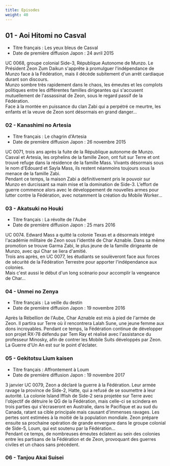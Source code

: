 ```yaml
---
title: Episodes
weight: 40
---
```


## 01 - Aoi Hitomi no Casval

*   Titre français : Les yeux bleus de Casval
*   Date de première diffusion Japon : 24 avril 2015

UC 0068, groupe colonial Side-3, République Autonome de Munzo. Le Président Zeon Zum Daikun s'apprête à promulguer l'indépendance de Munzo face à la Fédération, mais il décède subitement d'un arrêt cardiaque durant son discours.  
Munzo sombre très rapidement dans le chaos, les émeutes et les complots politiques entre les différentes familles dirigeantes qui s'accusent mutuellement de l'assassinat de Zeon, sous le regard passif de la Fédération.  
Face à la montée en puissance du clan Zabi qui a perpétré ce meurtre, les enfants et la veuve de Zeon sont désormais en grand danger...



### 02 - Kanashimi no Artesia

*   Titre français : Le chagrin d'Artesia
*   Date de première diffusion Japon : 26 novembre 2015

UC 0071, trois ans après la fuite de la République autonome de Munzo.  
Casval et Artesia, les orphelins de la famille Zeon, ont fuit sur Terre et ont trouvé refuge dans la résidence de la famille Mass. Vivants désormais sous le nom d'Edouard et Sayla Mass, ils restent néanmoins toujours sous la menace de la famille Zabi.  
Pendant ce temps, la maison Zabi a définitivement pris le pouvoir sur Munzo en durcissant sa main mise et la domination de Side-3. L’effort de guerre commence alors avec le développement de nouvelles armes pour lutter contre la Fédération, avec notamment la création du Mobile Worker...



### 03 - Akatsuki no Houki

*   Titre français : La révolte de l'Aube
*   Date de première diffusion Japon : 25 mars 2016

UC 0074. Edward Mass a quitté la colonie Texas et a désormais intégré l'académie militaire de Zeon sous l'identité de Char Aznable. Dans sa même promotion se trouve Garma Zabi, le plus jeune de la famille dirigeante de Munzo, avec qui Char se liera d'amitié.  
Trois ans après, en UC 0077, les étudiants se soulèveront face aux forces de sécurité de la Fédération Terrestre pour apporter l'indépendance aux colonies.  
Mais c'est aussi le début d'un long scénario pour accomplir la vengeance de Char...



### 04 - Unmei no Zenya

*   Titre français : La veille du destin
*   Date de première diffusion Japon : 19 novembre 2016

Après la Rébellion de l'Aube, Char Aznable est mis à pied de l'armée de Zeon. Il partira sur Terre où il rencontrera Lalah Sune, une jeune femme aux dons incroyables. Pendant ce temps, la Fédération continue de développer son projet RX-78 défendu par Tem Ray et réalisé avec l'assistance du professeur Minosky, afin de contrer les Mobile Suits développés par Zeon.  
La Guerre d'Un An est sur le point d'éclater.



### 05 - Gekitotsu Lium kaisen

*   Titre français : Affrontement à Loum
*   Date de première diffusion Japon : 19 novembre 2017

3 janvier UC 0079, Zeon a déclaré la guerre à la Fédération. Leur armée ravage la province de Side-2, Hatte, qui a refusé de se soumettre à leur autorité. La colonie Island Iffish de Side-2 sera projetée sur Terre avec l'objectif de détruire le QG de la Fédération, mais celle-ci se scindera en trois parties qui s'écraseront en Australie, dans le Pacifique et au sud du Canada, ratant sa cible principale mais causant d'immenses ravages. Les pertes sont estimées à la moitié de la population mondiale. Zeon prépare ensuite sa prochaine opération de grande envergure dans le groupe colonial de Side-5, Loum, qui est soutenu par la Fédération...  
Pendant ce temps, de nombreuses émeutes éclatent au sein des colonies entre les partisans de la Fédération et de Zeon, provoquant des guerres civiles et un chaos sans précédent.



### 06 - Tanjou Akai Suisei